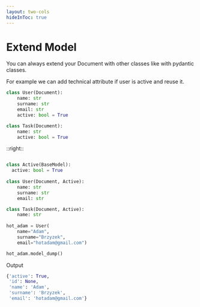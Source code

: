 ```yaml
---
layout: two-cols
hideInToc: true
---
```


# Extend Model

<v-clicks>

You can always extend your Document with other classes like with pydantic classes.

For example we can add technical attribute if user is active and reuse it.

```python
class User(Document):
    name: str
    surname: str
    email: str
    active: bool = True

class Task(Document):
    name: str
    active: bool = True
```

<!-- We would like to extend User for technical attribute. -->

</v-clicks>


::right::


<v-clicks>

```python

class Active(BaseModel):
  active: bool = True
  
class User(Document, Active):
    name: str
    surname: str
    email: str

class Task(Document, Active):
    name: str
    
hot_adam = User(
    name="Adam",
    surname="Brzyzek",
    email="hotadam@gmail.com")

hot_adam.model_dump()
```

Output
```python
{'active': True,
 'id': None,
 'name': 'Adam',
 'surname': 'Brzyzek',
 'email': 'hotadam@gmail.com'}
```

</v-clicks>